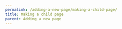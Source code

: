 ```yaml
---
permalink: /adding-a-new-page/making-a-child-page/
title: Making a child page
parent: Adding a new page
---
```

